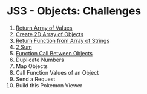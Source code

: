 # JS3 - Objects: Challenges

1. [Return Array of Values](01-return-array-of-values/README.md)
2. [Create 2D Array of Objects](02-create-2d-array-of-objects/README.md)
3. [Return Function from Array of Strings](03-return-function-from-array-of-strings/README.md)
4. [2 Sum](04-2-sum/README.md)
5. [Function Call Between Objects](05-function-call-between-objects/README.md)
6. Duplicate Numbers
7. Map Objects
8. Call Function Values of an Object
9. Send a Request
10. Build this Pokemon Viewer

